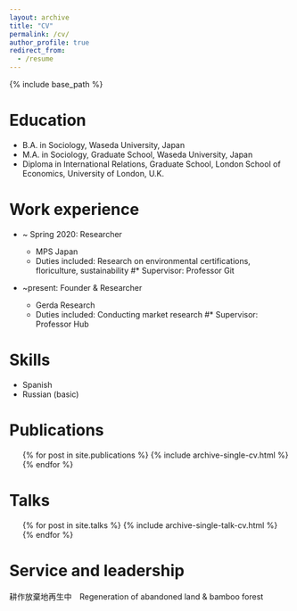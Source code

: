 ```yaml
---
layout: archive
title: "CV"
permalink: /cv/
author_profile: true
redirect_from:
  - /resume
---
```


{% include base_path %}

Education
======
* B.A. in Sociology, Waseda University, Japan
* M.A. in Sociology, Graduate School, Waseda University, Japan
* Diploma in International Relations, Graduate School, London School of Economics, University of London, U.K.

Work experience
======
* ~ Spring 2020: Researcher
  * MPS Japan
  * Duties included: Research on environmental certifications, floriculture, sustainability
  #* Supervisor: Professor Git

* ~present: Founder & Researcher
  * Gerda Research
  * Duties included: Conducting market research
  #* Supervisor: Professor Hub
  
Skills
======
* Spanish 
* Russian (basic)

Publications
======
  <ul>{% for post in site.publications %}
    {% include archive-single-cv.html %}
  {% endfor %}</ul>
  
Talks
======
  <ul>{% for post in site.talks %}
    {% include archive-single-talk-cv.html %}
  {% endfor %}</ul>
  
Service and leadership
======
耕作放棄地再生中　Regeneration of abandoned land & bamboo forest

